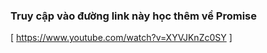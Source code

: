 ### Truy cập vào đường link này học thêm về Promise

[ https://www.youtube.com/watch?v=XYVJKnZc0SY ]
